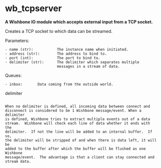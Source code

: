 wb_tcpserver
============

**A Wishbone IO module which accepts external input from a TCP socket.**

Creates a TCP socket to which data can be streamed.

Parameters:

    - name (str):           The instance name when initiated.
    - address (str):        The address to bind to.
    - port (int):           The port to bind to.
    - delimiter (str):      The delimiter which separates multiple
                            messages in a stream of data.

Queues:

    - inbox:       Data coming from the outside world.


delimiter
~~~~~~~~~

When no delimiter is defined, all incoming data between connect and
disconnect is considered to be 1 Wishbone message/event. When a delimiter
is defined, Wishbone tries to extract multiple events out of a data
stream.  Wishbone will check each line of data whether it ends with the
delimiter.  If not the line will be added to an internal buffer.  If so,
the delimiter will be stripped of and when there is data left, it will be
added to the buffer after which the buffer will be flushed as one Wishbone
message/event.  The advantage is that a client can stay connected and
stream data.
